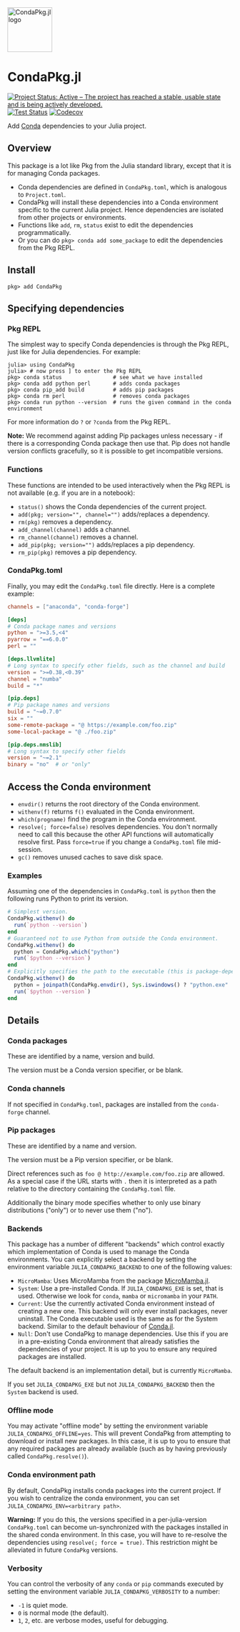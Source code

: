 <img src="https://github.com/cjdoris/CondaPkg.jl/raw/main/logo.png" alt="CondaPkg.jl logo" style="width: 100px;">

# CondaPkg.jl

[![Project Status: Active – The project has reached a stable, usable state and is being actively developed.](https://www.repostatus.org/badges/latest/active.svg)](https://www.repostatus.org/#active)
[![Test Status](https://github.com/cjdoris/CondaPkg.jl/actions/workflows/tests.yml/badge.svg)](https://github.com/cjdoris/CondaPkg.jl/actions/workflows/tests.yml)
[![Codecov](https://codecov.io/gh/cjdoris/CondaPkg.jl/branch/main/graph/badge.svg?token=1flP5128hZ)](https://codecov.io/gh/cjdoris/CondaPkg.jl)

Add [Conda](https://docs.conda.io/en/latest/) dependencies to your Julia project.

## Overview

This package is a lot like Pkg from the Julia standard library, except that it is for
managing Conda packages.
- Conda dependencies are defined in `CondaPkg.toml`, which is analogous to `Project.toml`.
- CondaPkg will install these dependencies into a Conda environment specific to the current
  Julia project. Hence dependencies are isolated from other projects or environments.
- Functions like `add`, `rm`, `status` exist to edit the dependencies programmatically.
- Or you can do `pkg> conda add some_package` to edit the dependencies from the Pkg REPL.

## Install

```
pkg> add CondaPkg
```

## Specifying dependencies

### Pkg REPL

The simplest way to specify Conda dependencies is through the Pkg REPL, just like for Julia
dependencies. For example:
```
julia> using CondaPkg
julia> # now press ] to enter the Pkg REPL
pkg> conda status                # see what we have installed
pkg> conda add python perl       # adds conda packages
pkg> conda pip_add build         # adds pip packages
pkg> conda rm perl               # removes conda packages
pkg> conda run python --version  # runs the given command in the conda environment
```

For more information do `?` or `?conda` from the Pkg REPL.

**Note:** We recommend against adding Pip packages unless necessary - if there is a
corresponding Conda package then use that. Pip does not handle version conflicts
gracefully, so it is possible to get incompatible versions.

### Functions

These functions are intended to be used interactively when the Pkg REPL is not available
(e.g. if you are in a notebook):

- `status()` shows the Conda dependencies of the current project.
- `add(pkg; version="", channel="")` adds/replaces a dependency.
- `rm(pkg)` removes a dependency.
- `add_channel(channel)` adds a channel.
- `rm_channel(channel)` removes a channel.
- `add_pip(pkg; version="")` adds/replaces a pip dependency.
- `rm_pip(pkg)` removes a pip dependency.

### CondaPkg.toml

Finally, you may edit the `CondaPkg.toml` file directly. Here is a complete example:
```toml
channels = ["anaconda", "conda-forge"]

[deps]
# Conda package names and versions
python = ">=3.5,<4"
pyarrow = "==6.0.0"
perl = ""

[deps.llvmlite]
# Long syntax to specify other fields, such as the channel and build
version = ">=0.38,<0.39"
channel = "numba"
build = "*"

[pip.deps]
# Pip package names and versions
build = "~=0.7.0"
six = ""
some-remote-package = "@ https://example.com/foo.zip"
some-local-package = "@ ./foo.zip"

[pip.deps.nmslib]
# Long syntax to specify other fields
version = "~=2.1"
binary = "no"  # or "only"
```

## Access the Conda environment

- `envdir()` returns the root directory of the Conda environment.
- `withenv(f)` returns `f()` evaluated in the Conda environment.
- `which(progname)` find the program in the Conda environment.
- `resolve(; force=false)` resolves dependencies. You don't normally need to call this
  because the other API functions will automatically resolve first. Pass `force=true` if
  you change a `CondaPkg.toml` file mid-session.
- `gc()` removes unused caches to save disk space.

### Examples

Assuming one of the dependencies in `CondaPkg.toml` is `python` then the following runs
Python to print its version.
```julia
# Simplest version.
CondaPkg.withenv() do
  run(`python --version`)
end
# Guaranteed not to use Python from outside the Conda environment.
CondaPkg.withenv() do
  python = CondaPkg.which("python")
  run(`$python --version`)
end
# Explicitly specifies the path to the executable (this is package-dependent).
CondaPkg.withenv() do
  python = joinpath(CondaPkg.envdir(), Sys.iswindows() ? "python.exe" : "bin/python")
  run(`$python --version`)
end
```

## Details

### Conda packages

These are identified by a name, version and build.

The version must be a Conda version specifier, or be blank.

### Conda channels

If not specified in `CondaPkg.toml`, packages are installed from the `conda-forge` channel.

### Pip packages

These are identified by a name and version.

The version must be a Pip version specifier, or be blank.

Direct references such as `foo @ http://example.com/foo.zip` are allowed. As a special case
if the URL starts with `.` then it is interpreted as a path relative to the directory
containing the `CondaPkg.toml` file.

Additionally the binary mode specifies whether to only use binary distributions ("only") or
to never use them ("no").

### Backends

This package has a number of different "backends" which control exactly which implementation
of Conda is used to manage the Conda environments. You can explicitly select a backend
by setting the environment variable `JULIA_CONDAPKG_BACKEND` to one of the following values:
- `MicroMamba`: Uses MicroMamba from the package
  [MicroMamba.jl](https://github.com/cjdoris/MicroMamba.jl).
- `System`: Use a pre-installed Conda. If `JULIA_CONDAPKG_EXE` is set, that is used.
  Otherwise we look for `conda`, `mamba` or `micromamba` in your `PATH`.
- `Current`: Use the currently activated Conda environment instead of creating a new one.
  This backend will only ever install packages, never uninstall. The Conda executable used
  is the same as for the System backend. Similar to the default behaviour of
  [Conda.jl](https://github.com/JuliaPy/Conda.jl).
- `Null`: Don't use CondaPkg to manage dependencies. Use this if you are in a pre-existing
  Conda environment that already satisfies the dependencies of your project. It is up to you
  to ensure any required packages are installed.

The default backend is an implementation detail, but is currently `MicroMamba`.

If you set `JULIA_CONDAPKG_EXE` but not `JULIA_CONDAPKG_BACKEND` then the `System` backend
is used.

### Offline mode

You may activate "offline mode" by setting the environment variable
`JULIA_CONDAPKG_OFFLINE=yes`. This will prevent CondaPkg from attempting to download or
install new packages. In this case, it is up to you to ensure that any required packages are
already available (such as by having previously called `CondaPkg.resolve()`).

### Conda environment path

By default, CondaPkg installs conda packages into the current project. If you wish to
centralize the conda environment, you can set `JULIA_CONDAPKG_ENV=<arbitrary path>`.

**Warning:** If you do this, the versions specified in a per-julia-version `CondaPkg.toml`
can become un-synchronized with the packages installed in the shared conda environment.
In this case, you will have to re-resolve the dependencies using `resolve(; force = true)`.
This restriction might be alleviated in future `CondaPkg` versions.

### Verbosity

You can control the verbosity of any `conda` or `pip` commands executed by setting the
environment variable `JULIA_CONDAPKG_VERBOSITY` to a number:
- `-1` is quiet mode.
- `0` is normal mode (the default).
- `1`, `2`, etc. are verbose modes, useful for debugging.
